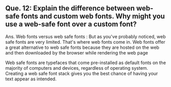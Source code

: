## Que. 12: Explain the difference between web-safe fonts and custom web fonts. Why might you use a web-safe font over a custom font?

Ans. Web fonts versus web safe fonts :
 But as you've probably noticed, web safe fonts are very limited. That's where web fonts come in. Web fonts offer a great alternative to web safe fonts because they are hosted on the web and then downloaded by the browser while rendering the web page

 Web safe fonts are typefaces that come pre-installed as default fonts on the majority of computers and devices, regardless of operating system. Creating a web safe font stack gives you the best chance of having your text appear as intended.